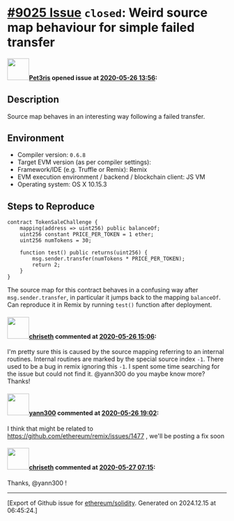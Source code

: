 # [\#9025 Issue](https://github.com/ethereum/solidity/issues/9025) `closed`: Weird source map behaviour for simple failed transfer

#### <img src="https://avatars.githubusercontent.com/u/224585?u=a8a951f4dd78cee560641eaec43ef65e07d0cb0d&v=4" width="50">[Pet3ris](https://github.com/Pet3ris) opened issue at [2020-05-26 13:56](https://github.com/ethereum/solidity/issues/9025):

## Description

Source map behaves in an interesting way following a failed transfer.

## Environment

- Compiler version: `0.6.8`
- Target EVM version (as per compiler settings):
- Framework/IDE (e.g. Truffle or Remix): Remix
- EVM execution environment / backend / blockchain client: JS VM
- Operating system: OS X 10.15.3

## Steps to Reproduce

```solidity
contract TokenSaleChallenge {
    mapping(address => uint256) public balanceOf;
    uint256 constant PRICE_PER_TOKEN = 1 ether;
    uint256 numTokens = 30;

    function test() public returns(uint256) {
        msg.sender.transfer(numTokens * PRICE_PER_TOKEN);
        return 2;
    }
}
```

The source map for this contract behaves in a confusing way after `msg.sender.transfer`, in particular it jumps back to the mapping `balanceOf`. Can reproduce it in Remix by running `test()` function after deployment. 


#### <img src="https://avatars.githubusercontent.com/u/9073706?v=4" width="50">[chriseth](https://github.com/chriseth) commented at [2020-05-26 15:06](https://github.com/ethereum/solidity/issues/9025#issuecomment-634083970):

I'm pretty sure this is caused by the source mapping referring to an internal routines. Internal routines are marked by the special source index `-1`. There used to be a bug in remix ignoring this `-1`. I spent some time searching for the issue but could not find it. @yann300 do you maybe know more? Thanks!

#### <img src="https://avatars.githubusercontent.com/u/6940742?v=4" width="50">[yann300](https://github.com/yann300) commented at [2020-05-26 19:02](https://github.com/ethereum/solidity/issues/9025#issuecomment-634216390):

I think that might be related to https://github.com/ethereum/remix/issues/1477 , we'll be posting a fix soon

#### <img src="https://avatars.githubusercontent.com/u/9073706?v=4" width="50">[chriseth](https://github.com/chriseth) commented at [2020-05-27 07:15](https://github.com/ethereum/solidity/issues/9025#issuecomment-634475416):

Thanks, @yann300 !


-------------------------------------------------------------------------------



[Export of Github issue for [ethereum/solidity](https://github.com/ethereum/solidity). Generated on 2024.12.15 at 06:45:24.]
